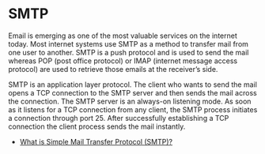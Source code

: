 # SMTP

Email is emerging as one of the most valuable services on the internet today. Most internet systems use SMTP as a method to transfer mail from one user to another. SMTP is a push protocol and is used to send the mail whereas POP (post office protocol) or IMAP (internet message access protocol) are used to retrieve those emails at the receiver’s side.

SMTP is an application layer protocol. The client who wants to send the mail opens a TCP connection to the SMTP server and then sends the mail across the connection. The SMTP server is an always-on listening mode. As soon as it listens for a TCP connection from any client, the SMTP process initiates a connection through port 25. After successfully establishing a TCP connection the client process sends the mail instantly.

- [What is Simple Mail Transfer Protocol (SMTP)?](https://www.geeksforgeeks.org/simple-mail-transfer-protocol-smtp/)
